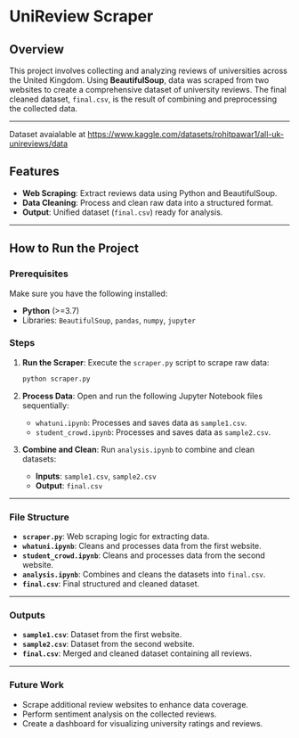 # UniReview Scraper 

## Overview
This project involves collecting and analyzing reviews of universities across the United Kingdom. Using **BeautifulSoup**, data was scraped from two websites to create a comprehensive dataset of university reviews. The final cleaned dataset, `final.csv`, is the result of combining and preprocessing the collected data.

---

Dataset avaialable at https://www.kaggle.com/datasets/rohitpawar1/all-uk-unireviews/data

## Features
- **Web Scraping**: Extract reviews data using Python and BeautifulSoup.
- **Data Cleaning**: Process and clean raw data into a structured format.
- **Output**: Unified dataset (`final.csv`) ready for analysis.

---

## How to Run the Project

### Prerequisites
Make sure you have the following installed:
- **Python** (>=3.7)
- Libraries: `BeautifulSoup`, `pandas`, `numpy`, `jupyter`

### Steps

1. **Run the Scraper**: Execute the `scraper.py` script to scrape raw data:
    ```bash
    python scraper.py
    ```

2. **Process Data**: Open and run the following Jupyter Notebook files sequentially:
    - `whatuni.ipynb`: Processes and saves data as `sample1.csv`.
    - `student_crowd.ipynb`: Processes and saves data as `sample2.csv`.

3. **Combine and Clean**: Run `analysis.ipynb` to combine and clean datasets:
    - **Inputs**: `sample1.csv`, `sample2.csv`
    - **Output**: `final.csv`

---

### File Structure

- **`scraper.py`**: Web scraping logic for extracting data.
- **`whatuni.ipynb`**: Cleans and processes data from the first website.
- **`student_crowd.ipynb`**: Cleans and processes data from the second website.
- **`analysis.ipynb`**: Combines and cleans the datasets into `final.csv`.
- **`final.csv`**: Final structured and cleaned dataset.

---

### Outputs

- **`sample1.csv`**: Dataset from the first website.
- **`sample2.csv`**: Dataset from the second website.
- **`final.csv`**: Merged and cleaned dataset containing all reviews.

---

### Future Work

- Scrape additional review websites to enhance data coverage.
- Perform sentiment analysis on the collected reviews.
- Create a dashboard for visualizing university ratings and reviews.

